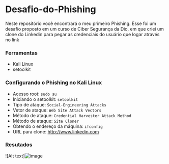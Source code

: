 # Desafio-do-Phishing
Neste repositório você encontrará o meu primeiro Phishing. Esse foi um desafio proposto em um curso de Ciber Segurança da Dio, em que criei um clone do Linkedin para pegar as credenciais do usuário que logar através no link

### Ferramentas

- Kali Linux
- setoolkit

### Configurando o Phishing no Kali Linux

- Acesso root: ``` sudo su ```
- Iniciando o setoolkit: ``` setoolkit ```
- Tipo de ataque: ``` Social-Engineering Attacks ```
- Vetor de ataque: ``` Web Site Attack Vectors ```
- Método de ataque: ```Credential Harvester Attack Method ```
- Método de ataque: ``` Site Cloner ```
- Obtendo o endereço da máquina: ``` ifconfig ```
- URL para clone: http://www.linkedin.com

### Resutados

![Alt text]![image](https://github.com/GuiCamargoDev/Desafio-do-Phishing/assets/124837745/fa4ca5c7-5214-4a6c-ac76-3da2ce4e248a)
